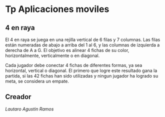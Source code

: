 # Tp Aplicaciones moviles
## 4 en raya
El 4 en raya se juega en una rejilla vertical de 6 filas y 7 columnas. Las filas están numeradas de abajo a arriba del 1 al 6, y las columnas de izquierda a derecha de A a G. El objetivo es alinear 4 fichas de su color, horizontalmente, verticalmente o en diagonal.

Cada jugador debe conectar 4 fichas de diferentes formas, ya sea horizontal, vertical o diagonal. El primero que logre este resultado gana la partida, si las 42 fichas han sido utilizadas y ningun jugador ha logrado su meta, se considera un empate.

## Creador
_Lautaro Agustin Ramos_ 
